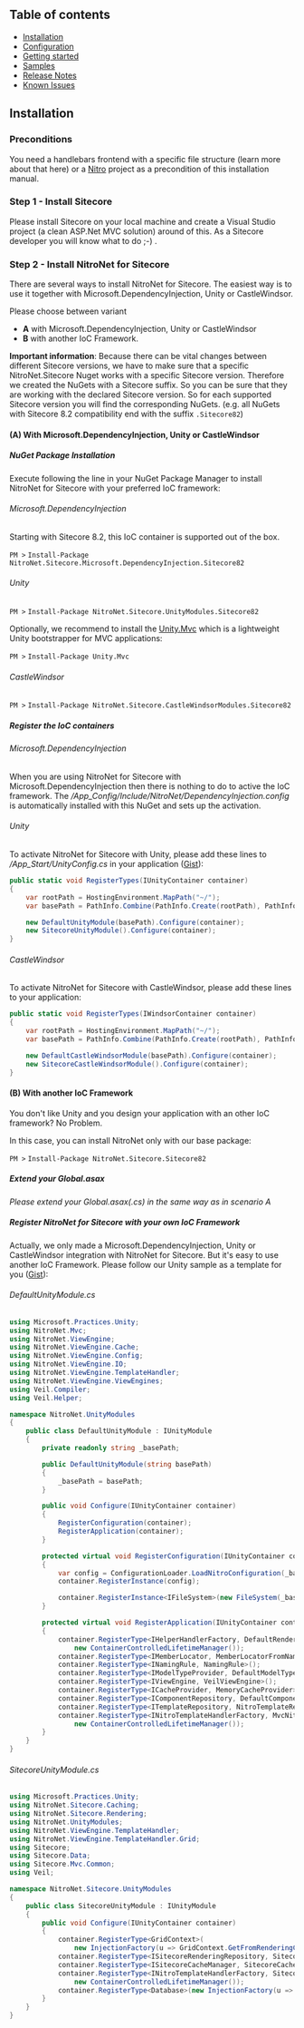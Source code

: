 ## Table of contents
- [Installation](installation.md)
- [Configuration](configuration.md)
- [Getting started](getting-started.md)
- [Samples](samples.md)
- [Release Notes](https://github.com/namics/NitroNetSitecore/releases)
- [Known Issues](known-issues.md)

## Installation

### Preconditions
You need a handlebars frontend with a specific file structure (learn more about that here) or a [Nitro](https://github.com/namics/generator-nitro/) project as a precondition of this installation manual.

### Step 1 - Install Sitecore
Please install Sitecore on your local machine and create a Visual Studio project (a clean ASP.Net MVC solution) around of this. As a Sitecore developer you will know what to do ;-) .

### Step 2 - Install NitroNet for Sitecore
There are several ways to install NitroNet for Sitecore. The easiest way is to use it together with Microsoft.DependencyInjection, Unity or CastleWindsor.

Please choose between variant
* **A** with Microsoft.DependencyInjection, Unity or CastleWindsor
* **B** with another IoC Framework.

**Important information**: Because there can be vital changes between different Sitecore versions, we have to make sure that a specific NitroNet.Sitecore Nuget works with a specific Sitecore version. Therefore we created the NuGets with a Sitecore suffix. So you can be sure that they are working with the declared Sitecore version.
So for each supported Sitecore version you will find the corresponding NuGets. (e.g. all NuGets with Sitecore 8.2 compatibility end with the suffix `.Sitecore82`)

#### (A) With Microsoft.DependencyInjection, Unity or CastleWindsor

##### NuGet Package Installation

Execute following the line in your NuGet Package Manager to install NitroNet for Sitecore with your preferred IoC framework:

###### Microsoft.DependencyInjection

Starting with Sitecore 8.2, this IoC container is supported out of the box.

`PM >` `Install-Package NitroNet.Sitecore.Microsoft.DependencyInjection.Sitecore82`

###### Unity

`PM >` `Install-Package NitroNet.Sitecore.UnityModules.Sitecore82`

Optionally, we recommend to install the [Unity.Mvc](https://www.nuget.org/packages/Unity.Mvc/) which is a lightweight Unity bootstrapper for MVC applications:

`PM >` `Install-Package Unity.Mvc`

###### CastleWindsor

`PM >` `Install-Package NitroNet.Sitecore.CastleWindsorModules.Sitecore82`

##### Register the IoC containers

###### Microsoft.DependencyInjection
When you are using NitroNet for Sitecore with Microsoft.DependencyInjection then there is nothing to do to active the IoC framework.
The */App_Config/Include/NitroNet/DependencyInjection.config* is automatically installed with this NuGet and sets up the activation.

###### Unity
To activate NitroNet for Sitecore with Unity, please add these lines to */App_Start/UnityConfig.cs* in your application ([Gist](https://gist.github.com/hombreDelPez/a268d69a0b03d5e117d0707f0b3132d9)):

```csharp
public static void RegisterTypes(IUnityContainer container)
{
	var rootPath = HostingEnvironment.MapPath("~/");
	var basePath = PathInfo.Combine(PathInfo.Create(rootPath), PathInfo.Create(ConfigurationManager.AppSettings["NitroNet.BasePath"])).ToString();

	new DefaultUnityModule(basePath).Configure(container);
	new SitecoreUnityModule().Configure(container);
}
```

###### CastleWindsor
To activate NitroNet for Sitecore with CastleWindsor, please add these lines to your application:

```csharp
public static void RegisterTypes(IWindsorContainer container)
{
	var rootPath = HostingEnvironment.MapPath("~/");
	var basePath = PathInfo.Combine(PathInfo.Create(rootPath), PathInfo.Create(ConfigurationManager.AppSettings["NitroNet.BasePath"])).ToString();

	new DefaultCastleWindsorModule(basePath).Configure(container);
	new SitecoreCastleWindsorModule().Configure(container);
}
```


#### (B) With another IoC Framework
You don't like Unity and you design your application with an other IoC framework? No Problem.

In this case, you can install NitroNet only with our base package:

`PM >` `Install-Package NitroNet.Sitecore.Sitecore82 `

##### Extend your Global.asax
*Please extend your Global.asax(.cs) in the same way as in scenario A*

##### Register NitroNet for Sitecore with your own IoC Framework
Actually, we only made a Microsoft.DependencyInjection, Unity or CastleWindsor integration with NitroNet for Sitecore. But it's easy to use another IoC Framework.
Please follow our Unity sample as a template for you ([Gist](https://gist.github.com/daniiiol/036be44e535768fac2df5eec0aff9180)):

###### DefaultUnityModule.cs

```csharp
using Microsoft.Practices.Unity;
using NitroNet.Mvc;
using NitroNet.ViewEngine;
using NitroNet.ViewEngine.Cache;
using NitroNet.ViewEngine.Config;
using NitroNet.ViewEngine.IO;
using NitroNet.ViewEngine.TemplateHandler;
using NitroNet.ViewEngine.ViewEngines;
using Veil.Compiler;
using Veil.Helper;

namespace NitroNet.UnityModules
{
    public class DefaultUnityModule : IUnityModule
    {
        private readonly string _basePath;

        public DefaultUnityModule(string basePath)
        {
            _basePath = basePath;
        }

        public void Configure(IUnityContainer container)
        {
            RegisterConfiguration(container);
            RegisterApplication(container);
        }

        protected virtual void RegisterConfiguration(IUnityContainer container)
        {
            var config = ConfigurationLoader.LoadNitroConfiguration(_basePath);
            container.RegisterInstance(config);

            container.RegisterInstance<IFileSystem>(new FileSystem(_basePath, config));
        }

        protected virtual void RegisterApplication(IUnityContainer container)
        {
            container.RegisterType<IHelperHandlerFactory, DefaultRenderingHelperHandlerFactory>(
                new ContainerControlledLifetimeManager());
            container.RegisterType<IMemberLocator, MemberLocatorFromNamingRule>();
            container.RegisterType<INamingRule, NamingRule>();
            container.RegisterType<IModelTypeProvider, DefaultModelTypeProvider>();
            container.RegisterType<IViewEngine, VeilViewEngine>();
            container.RegisterType<ICacheProvider, MemoryCacheProvider>();
            container.RegisterType<IComponentRepository, DefaultComponentRepository>(new ContainerControlledLifetimeManager());
            container.RegisterType<ITemplateRepository, NitroTemplateRepository>(new ContainerControlledLifetimeManager());
            container.RegisterType<INitroTemplateHandlerFactory, MvcNitroTemplateHandlerFactory>(
                new ContainerControlledLifetimeManager());
        }
    }
}
```

###### SitecoreUnityModule.cs

```csharp
using Microsoft.Practices.Unity;
using NitroNet.Sitecore.Caching;
using NitroNet.Sitecore.Rendering;
using NitroNet.UnityModules;
using NitroNet.ViewEngine.TemplateHandler;
using NitroNet.ViewEngine.TemplateHandler.Grid;
using Sitecore;
using Sitecore.Data;
using Sitecore.Mvc.Common;
using Veil;

namespace NitroNet.Sitecore.UnityModules
{
    public class SitecoreUnityModule : IUnityModule
    {
        public void Configure(IUnityContainer container)
        {
            container.RegisterType<GridContext>(
                new InjectionFactory(u => GridContext.GetFromRenderingContext(ContextService.Get().GetCurrent<RenderingContext>())));
            container.RegisterType<ISitecoreRenderingRepository, SitecoreRenderingRepository>();
            container.RegisterType<ISitecoreCacheManager, SitecoreCacheManager>(new ContainerControlledLifetimeManager());
            container.RegisterType<INitroTemplateHandlerFactory, SitecoreMvcNitroTemplateHandlerFactory>(
                new ContainerControlledLifetimeManager());
            container.RegisterType<Database>(new InjectionFactory(u => Context.Database));
        }
    }
}
```